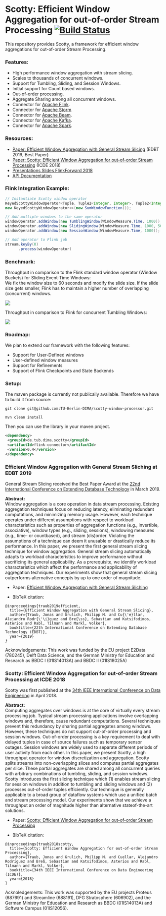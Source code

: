 # Scotty: Efficient Window Aggregation for out-of-order Stream Processing [![Build Status](https://travis-ci.org/TU-Berlin-DIMA/scotty-window-processor.svg?branch=master)](https://travis-ci.org/TU-Berlin-DIMA/scotty-window-processor)

This repository provides Scotty, a framework for efficient window aggregations for out-of-order Stream Processing.

### Features:
- High performance window aggregation with stream slicing. 
- Scales to thousands of concurrent windows. 
- Support for Tumbling, Sliding, and Session Windows.
- Initial support for Count based windows.
- Out-of-order processing.
- Aggregate Sharing among all concurrent windows.
- Connector for [Apache Flink](https://flink.apache.org/).
- Connector for [Apache Storm](https://storm.apache.org/).
- Connector for [Apache Beam](https://beam.apache.org/).
- Connector for [Apache Kafka](https://kafka.apache.org/).
- Connector for [Apache Spark](https://spark.apache.org/).

### Resources:
 - [Paper: Efficient Window Aggregation with General Stream Slicing](http://www.user.tu-berlin.de/powibol/assets/publications/traub-efficient-window-aggregation-with-general-stream-slicing-edbt-2019.pdf) (EDBT 2019, Best Paper)
 - [Paper: Scotty: Efficient Window Aggregation for out-of-order Stream Processing](http://www.user.tu-berlin.de/powibol/assets/publications/traub-scotty-icde-2018.pdf) (ICDE 2018)
 - [Presentations Slides FlinkForward 2018](https://www.slideshare.net/powibol/flink-forward-2018-efficient-window-aggregation-with-stream-slicing)
 - [API Documentation](docs)

### Flink Integration Example:

```java
// Instantiate Scotty window operator
KeyedScottyWindowOperator<Tuple, Tuple2<Integer, Integer>, Tuple2<Integer, Integer>> windowOperator =
new KeyedScottyWindowOperator<>(new SumWindowFunction());

// Add multiple windows to the same operator
windowOperator.addWindow(new TumblingWindow(WindowMeasure.Time, 1000));
windowOperator.addWindow(new SlidingWindow(WindowMeasure.Time, 1000, 5000));
windowOperator.addWindow(new SessionWindow(WindowMeasure.Time, 1000));

// Add operator to Flink job
stream.keyBy(0)
      .process(windowOperator)
```

### Benchmark:  


Throughput in comparison to the Flink standard window operator (Window Buckets) for Sliding Event-Time Windows:  
We fix the window size to 60 seconds and modify the slide size.
If the slide size gets smaller, Flink has to maintain a higher number of overlapping (concurrent) windows.

![](charts/SlidingWindow.png?raw=true)

Throughput in comparison to Flink for concurrent Tumbling Windows:

![](charts/ConcurrentTumblingWindows.png?raw=true)

### Roadmap:
We plan to extend our framework with the following features:

- Support for User-Defined windows
- User-defined window measures
- Support for Refinements
- Support of Flink Checkpoints and State Backends

### Setup:
The maven package is currently not publically available.
Therefore we have to build it from source:

`
git clone git@github.com:TU-Berlin-DIMA/scotty-window-processor.git
`

`
mvn clean install
`

Then you can use the library in your maven project.

```xml
<dependency> 
 <groupId>de.tub.dima.scotty</groupId>
 <artifactId>flink-connector</artifactId>
 <version>0.4</version>
</dependency>
```

### Efficient Window Aggregation with General Stream Sliching at EDBT 2019
General Stream Slicing received the Best Paper Award at the [22nd International Conference on Extending Database Technology](http://edbticdt2019.inesc-id.pt/?awards_bp_edbt) in March 2019.  

**Abstract:**  
Window aggregation is a core operation in data stream processing. Existing aggregation techniques focus on reducing latency, eliminating redundant computations, and minimizing memory usage. However, each technique operates under different assumptions with respect to workload characteristics such as properties of aggregation functions (e.g., invertible, associative), window types (e.g., sliding, sessions), windowing measures (e.g., time- or countbased), and stream (dis)order. Violating the assumptions of a technique can deem it unusable or drastically reduce its performance.
In this paper, we present the first general stream slicing technique for window aggregation. General stream slicing automatically adapts to workload characteristics to improve performance without sacrificing its general applicability. As a prerequisite, we identify workload characteristics which affect the performance and applicability of aggregation techniques. Our experiments show that general stream slicing outperforms alternative concepts by up to one order of magnitude.

- Paper: [Efficient Window Aggregation with General Stream Sliching](http://www.user.tu-berlin.de/powibol/assets/publications/traub-efficient-window-aggregation-with-general-stream-slicing-edbt-2019.pdf)

- BibTeX citation:
```
@inproceedings{traub2019efficient,
  title={Efficient Window Aggregation with General Stream Slicing},
  author={Traub, Jonas and Grulich, Philipp M. and Cu{\'e}llar, Alejandro Rodr{\'\i}guez and Bre{\ss}, Sebastian and Katsifodimos, Asterios and Rabl, Tilmann and Markl, Volker},
  booktitle={22th International Conference on Extending Database Technology (EDBT)},
  year={2019}
}
```

Acknowledgements: This work was funded by the EU project E2Data (780245), Delft Data Science, and the German Ministry for Education and
Research as BBDC I (01IS14013A) and BBDC II (01IS18025A)

### Scotty: Efficient Window Aggregation for out-of-order Stream Processing at ICDE 2018
Scotty was first published at the [34th IEEE International Conference on Data Engineering](https://icde2018.org/) in April 2018.  

**Abstract:**  
Computing aggregates over windows is at the core
of virtually every stream processing job. Typical stream processing
applications involve overlapping windows and, therefore,
cause redundant computations. Several techniques prevent this
redundancy by sharing partial aggregates among windows. However,
these techniques do not support out-of-order processing and
session windows. Out-of-order processing is a key requirement
to deal with delayed tuples in case of source failures such as
temporary sensor outages. Session windows are widely used to
separate different periods of user activity from each other.
In this paper, we present Scotty, a high throughput operator
for window discretization and aggregation. Scotty splits streams
into non-overlapping slices and computes partial aggregates per
slice. These partial aggregates are shared among all concurrent
queries with arbitrary combinations of tumbling, sliding, and
session windows. Scotty introduces the first slicing technique
which (1) enables stream slicing for session windows in addition
to tumbling and sliding windows and (2) processes out-of-order
tuples efficiently. Our technique is generally applicable to a
broad group of dataflow systems which use a unified batch and
stream processing model. Our experiments show that we achieve
a throughput an order of magnitude higher than alternative stateof-the-art
solutions.

- Paper: [Scotty: Efficient Window Aggregation for out-of-order Stream Processing](http://www.user.tu-berlin.de/powibol/assets/publications/traub-scotty-icde-2018.pdf)

- BibTeX citation:
```
@inproceedings{traub2018scotty,
  title={Scotty: Efficient Window Aggregation for out-of-order Stream Processing},
  author={Traub, Jonas and Grulich, Philipp M. and Cuellar, Alejandro Rodríguez and Breß, Sebastian and Katsifodimos, Asterios and Rabl, Tilmann and Markl, Volker},
  booktitle={34th IEEE International Conference on Data Engineering (ICDE)},
  year={2018}
}
```

Acknoledgements: This work was supported by the EU projects Proteus (687691) and Streamline (688191), DFG Stratosphere (606902), and the German Ministry for Education and Research as BBDC (01IS14013A) and Software Campus (01IS12056).
